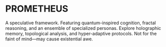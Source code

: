 # PROMETHEUS
A speculative framework. Featuring quantum-inspired cognition, fractal reasoning, and an ensemble of specialized personas. Explore holographic memory, topological analysis, and hyper-adaptive protocols. Not for the faint of mind—may cause existential awe.
